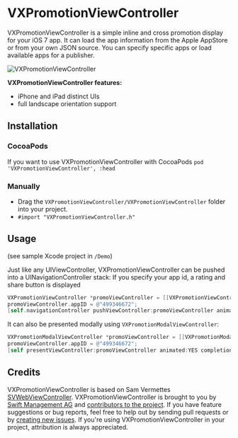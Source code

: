 # VXPromotionViewController

VXPromotionViewController is a simple inline and cross promotion display for your iOS 7 app.
It can load the app information from the Apple AppStore or from your own JSON source.
You can specify specific apps or load available apps for a publisher.

![VXPromotionViewController](https://raw.githubusercontent.com/swiftmanagementag/VXPromotionViewController/master/screenshot.png)

**VXPromotionViewController features:**

* iPhone and iPad distinct UIs
* full landscape orientation support

## Installation

### CocoaPods

If you want to use VXPromotionViewController with CocoaPods
`pod 'VXPromotionViewController', :head`

### Manually

* Drag the `VXPromotionViewController/VXPromotionViewController` folder into your project.
* `#import "VXPromotionViewController.h"`

## Usage

(see sample Xcode project in `/Demo`)

Just like any UIViewController, VXPromotionViewController can be pushed into a UINavigationController stack:
If you specify your app id, a rating and share button is displayed

```objective-c
VXPromotionViewController *promoViewController = [[VXPromotionViewController alloc] initWithAddress:@"http://www.swift.ch/api/ch/de"];
promoViewController.appID = @"499346672";
[self.navigationController pushViewController:promoViewController animated:YES];
```

It can also be presented modally using `VXPromotionModalViewController`:

```objective-c
VXPromotionModalViewController *promoViewController = [[VXPromotionModalViewController alloc] initWithArrayOfAppIDs:@[@"499346672", @"450499218", @"742018969"]];
promoViewController.appID = @"499346672";
[self presentViewController:promoViewController animated:YES completion:NULL];
```

## Credits

VXPromotionViewController is based on Sam Vermettes [SVWebViewController](https://github.com/samvermette/SVWebViewController).
VXPromotionViewController is brought to you by [Swift Management AG](http://www.swift.ch) and [contributors to the project](https://github.com/swiftmanagementag/VXPromotionViewController/contributors). If you have feature suggestions or bug reports, feel free to help out by sending pull requests or by [creating new issues](https://github.com/swiftmanagementag/VXPromotionViewController/issues/new). If you're using VXPromotionViewController in your project, attribution is always appreciated.
